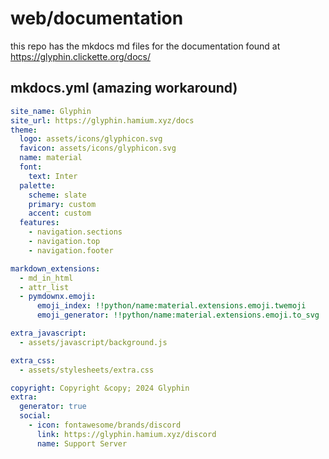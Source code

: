 # web/documentation
this repo has the mkdocs md files for the documentation found at https://glyphin.clickette.org/docs/

## mkdocs.yml (amazing workaround)
```yaml
site_name: Glyphin
site_url: https://glyphin.hamium.xyz/docs
theme:
  logo: assets/icons/glyphicon.svg
  favicon: assets/icons/glyphicon.svg
  name: material
  font:
    text: Inter
  palette:
    scheme: slate
    primary: custom
    accent: custom
  features:
    - navigation.sections
    - navigation.top
    - navigation.footer

markdown_extensions:
  - md_in_html
  - attr_list
  - pymdownx.emoji:
      emoji_index: !!python/name:material.extensions.emoji.twemoji
      emoji_generator: !!python/name:material.extensions.emoji.to_svg

extra_javascript:
  - assets/javascript/background.js

extra_css:
  - assets/stylesheets/extra.css

copyright: Copyright &copy; 2024 Glyphin
extra:
  generator: true
  social:
    - icon: fontawesome/brands/discord
      link: https://glyphin.hamium.xyz/discord
      name: Support Server
```
